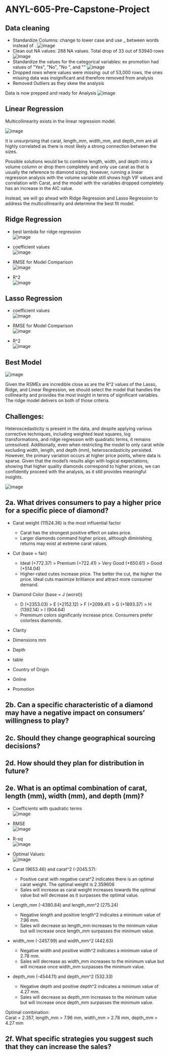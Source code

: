 # ANYL-605-Pre-Capstone-Project


## Data cleaning

* Standardize Columns: change to lower case and use _ between words instead of .
![image](https://github.com/user-attachments/assets/a79b026d-ef13-42d4-b68c-4d13a403aa83)
* Clean out NA values: 288 NA values. Total drop of 33 out of 53940 rows
![image](https://github.com/user-attachments/assets/fd0abfc2-76ac-4214-ad83-b3ae446cf2c9)
* Standardize the values for the categorical variables: ex promotion had values of "Yes", "No", "No ", and ""
![image](https://github.com/user-attachments/assets/706693c2-fdb5-468c-83c9-12ab0a1e09e2)
* Dropped rows where values were missing: out of 53,000 rows, the ones missing data was insignificant and therefore removed from analysis
* Removed Outliers as they skew the analysis

Data is now prepped and ready for Analysis
![image](https://github.com/user-attachments/assets/0068cfcc-b323-4b1f-91d6-24ef4b8188d3)



## Linear Regression

Multicollinearity exists in the linear regression model.

![image](https://github.com/user-attachments/assets/45aecd46-14d5-42f7-bc7f-a063e2688191)

It is unsurprising that carat, length_mm, width_mm, and depth_mm are all highly correlated as there is most likely a strong connection between the sizes. 

Possible solutions would be to combine length, width, and depth into a volume column or drop them completely and only use carat as that is usually the reference to diamond sizing. However, running a linear regression analysis with the volume variable still shows high VIF values and correlation with Carat, and the model with the variables dropped completely has an increase in the AIC value.

Instead, we will go ahead with Ridge Regression and Lasso Regression to address the multicollinearity and determine the best fit model. 

## Ridge Regression 

* best lambda for ridge regression<br>
![image](https://github.com/user-attachments/assets/8ba9e89e-9996-49f6-b1f1-65123f08a81f)

* coefficient values<br>
![image](https://github.com/user-attachments/assets/2b8b059c-71b6-4602-ba82-7f55d32e258e)

* RMSE for Model Comparison<br>
![image](https://github.com/user-attachments/assets/90ec3760-296d-4d00-9ab5-f6bc5e5c7150)

* R^2<br>
![image](https://github.com/user-attachments/assets/8d447a70-90c2-49ed-bce0-06c56230261d)


## Lasso Regression

* coefficient values<br>
![image](https://github.com/user-attachments/assets/68060a7e-fd2a-4474-85fe-922753fb0601)

* RMSE for Model Comparison<br>
![image](https://github.com/user-attachments/assets/302a425a-5fb9-4224-9be3-7849d0d62020)

* R^2<br>
![image](https://github.com/user-attachments/assets/465c0cf4-da3b-46f4-a73b-292804c5ece1)


## Best Model

![image](https://github.com/user-attachments/assets/c09d7ece-f22e-4fd2-a099-3e2a304c539e)

Given the RSMEs are incredible close as are the R^2 values of the Lasso, Ridge, and Linear Regression, we should select the model that handles the collinearity and provides the most insight in terms of significant variables. The ridge model delivers on both of those criteria. 

## Challenges:

Heteroscedasticity is present in the data, and despite applying various corrective techniques, including weighted least squares, log transformations, and ridge regression with quadratic terms, it remains unresolved. Additionally, even when restricting the model to only carat while excluding width, length, and depth (mm), heteroscedasticity persisted. However, the primary variation occurs at higher price points, where data is sparse. Given that the model’s results align with logical expectations, showing that higher quality diamonds correspond to higher prices, we can confidently proceed with the analysis, as it still provides meaningful insights.

![image](https://github.com/user-attachments/assets/38a7d90c-e69c-4120-92fc-6bec77481182)


## 2a. What drives consumers to pay a higher price for a specific piece of diamond?

* Carat weight (11524.36) is the most influential factor
  * Carat has the strongest positive effect on sales price.
  * Larger diamonds command higher prices, although diminishing returns may exist at extreme carat values.
 
* Cut (base = fair)
  * Ideal (+772.37) > Premium (+722.41) > Very Good (+650.61) > Good (+514.04)
  * Higher-rated cutes increase price. The better the cut, the higher the price. Ideal cuts maximize brilliance and attract more consumer demand.

* Diamond Color (base = J (worst))
  * D (+2353.03) > E (+2152.12) > F (+2099.41) > G (+1893.37) > H (1392.14) > I (904.64)
  * Premimum colors significanly increase price. Consumers prefer colorless diamonds.

* Clarity

* Dimensions mm

* Depth

* table

* Country of Origin

* Online

* Promotion
 

## 2b. Can a specific characteristic of a diamond may have a negative impact on consumers’ willingness to play?



## 2c. Should they change geographical sourcing decisions?



## 2d. How should they plan for distribution in future?



## 2e. What is an optimal combination of carat, length (mm), width (mm), and depth (mm)?

* Coefficients with quadratic terms<br>
![image](https://github.com/user-attachments/assets/541c7fd9-724c-49ff-b7c4-2dd1f7fe8b20)

* RMSE<br>
![image](https://github.com/user-attachments/assets/93448852-645b-45c6-b814-bcb16c588693)

* R-sq<br>
![image](https://github.com/user-attachments/assets/1e35098e-5c42-4135-b6e7-ca8f7be4136a)

* Optimal Values:<br>
![image](https://github.com/user-attachments/assets/55687034-f590-4131-aaf7-73b1ded02c6c)

* Carat (9653.46) and carat^2 (-2045.57):
  * Positive carat with negative carat^2 indicates there is an optimal carat weight. The optimal weight is 2.359606
  * Sales will increase as carat weight increases towards the optimal value but will decrease as it surpasses the optimal value.
* Length_mm (-4380.84) and length_mm^2 (275.24)
  * Negative length and positive length^2 indicates a minimum value of 7.96 mm.
  * Sales will decrease as length_mm increases to the minimum value but will increase once length_mm surpasses the minimum value.
* width_mm (-2457.99) and width_mm^2 (442.63)
  * Negative width and positive width^2 indicates a minimum value of 2.78 mm.
  * Sales will decrease as width_mm increases to the minimum value but will increase once width_mm surpasses the minimum value.
* depth_mm (-4544.11) and depth_mm^2 (532.33)
  * Negative depth and positive depth^2 indicates a minimum value of 4.27 mm.
  * Sales will decrease as depth_mm increases to the minimum value but will increase once depth_mm surpasses the minimum value.

Optimal combination: <br>
Carat = 2.357, length_mm > 7.96 mm, width_mm > 2.78 mm, depth_mm > 4.27 mm


## 2f. What specific strategies you suggest such that they can increase the sales?


